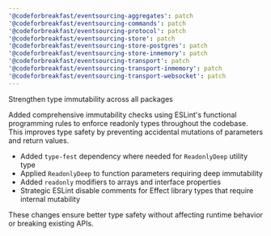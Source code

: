 ```yaml
---
'@codeforbreakfast/eventsourcing-aggregates': patch
'@codeforbreakfast/eventsourcing-commands': patch
'@codeforbreakfast/eventsourcing-protocol': patch
'@codeforbreakfast/eventsourcing-store': patch
'@codeforbreakfast/eventsourcing-store-postgres': patch
'@codeforbreakfast/eventsourcing-store-inmemory': patch
'@codeforbreakfast/eventsourcing-transport': patch
'@codeforbreakfast/eventsourcing-transport-inmemory': patch
'@codeforbreakfast/eventsourcing-transport-websocket': patch
---
```


Strengthen type immutability across all packages

Added comprehensive immutability checks using ESLint's functional programming rules to enforce readonly types throughout the codebase. This improves type safety by preventing accidental mutations of parameters and return values.

- Added `type-fest` dependency where needed for `ReadonlyDeep` utility type
- Applied `ReadonlyDeep` to function parameters requiring deep immutability
- Added `readonly` modifiers to arrays and interface properties
- Strategic ESLint disable comments for Effect library types that require internal mutability

These changes ensure better type safety without affecting runtime behavior or breaking existing APIs.
